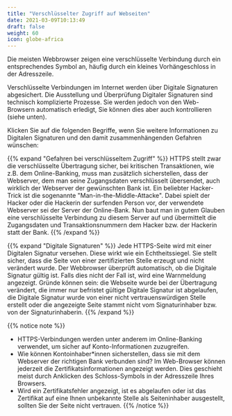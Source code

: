 ```yaml
---
title: "Verschlüsselter Zugriff auf Webseiten"
date: 2021-03-09T10:13:49
draft: false
weight: 60
icon: globe-africa
---
```

Die meisten Webbrowser zeigen eine verschlüsselte Verbindung durch ein entsprechendes Symbol an, häufig durch ein kleines Vorhängeschloss in der Adresszeile.

Verschlüsselte Verbindungen im Internet werden über Digitale Signaturen abgesichert. Die Ausstellung und Überprüfung Digitaler Signaturen sind technisch komplizierte Prozesse. Sie werden jedoch von den Web-Browsern automatisch erledigt, Sie können dies aber auch kontrollieren (siehe unten).

Klicken Sie auf die folgenden Begriffe, wenn Sie weitere Informationen zu Digitalen Signaturen und den damit zusammenhängenden Gefahren wünschen:

{{% expand "Gefahren bei verschlüsseltem Zugriff" %}}
HTTPS stellt zwar die verschlüsselte Übertragung sicher, bei kritischen Transaktionen, wie z.B. dem Online-Banking, muss man zusätzlich sicherstellen, dass der Webserver, dem man seine Zugangsdaten verschlüsselt übersendet, auch wirklich der Webserver der gewünschten Bank ist. Ein beliebter Hacker-Trick ist  die sogenannte "Man-in-the-Middle-Attacke". Dabei spielt der Hacker oder die Hackerin der surfenden Person vor, der verwendete Webserver sei der Server der Online-Bank. Nun baut man in gutem Glauben eine verschlüsselte Verbindung zu diesem Server auf und übermittelt die Zugangsdaten und Transaktionsnummern dem Hacker bzw. der Hackerin statt der Bank.
{{% /expand %}}

{{% expand "Digitale Signaturen" %}}
Jede HTTPS-Seite wird mit einer Digitalen Signatur versehen. Diese wirkt wie ein Echtheitssiegel. Sie stellt sicher, dass die Seite von einer zertifizierten Stelle erzeugt und nicht verändert wurde. Der Webbrowser überprüft automatisch, ob die Digitale Signatur gültig ist. Falls dies nicht der Fall ist, wird eine Warnmeldung angezeigt. Gründe können sein: die Webseite wurde bei der Übertragung verändert, die immer nur befristet gültige Digitale Signatur ist abgelaufen,  die Digitale Signatur wurde von einer nicht vertrauenswürdigen Stelle erstellt oder die angezeigte Seite stammt nicht vom Signaturinhaber bzw. von der Signaturinhaberin.
{{% /expand %}}

{{% notice note %}}

- HTTPS-Verbindungen werden unter anderem im Online-Banking verwendet, um sicher auf Konto-Informationen zuzugreifen.
- Wie können Kontoinhaber*innen sicherstellen, dass sie mit dem Webserver der richtigen Bank verbunden sind? Im Web-Browser können jederzeit die Zertifikatsinformationen angezeigt werden. Dies geschieht meist durch Anklicken des Schloss-Symbols in der Adresszeile Ihres Browsers.
- Wird ein Zertifikatsfehler angezeigt, ist es abgelaufen oder ist das Zertifikat auf eine Ihnen unbekannte Stelle als Seiteninhaber ausgestellt, sollten Sie der Seite nicht vertrauen.
  {{% /notice %}}